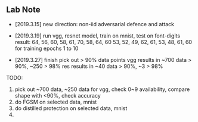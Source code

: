 

## Lab Note

* [2019.3.15]
new direction: non-iid adversarial defence and attack

* [2019.3.19]
run vgg, resnet model, train on mnist, test on font-digits result:
64, 56, 60, 58, 61, 70, 58, 64, 60
53, 52, 49, 62, 61, 53, 48, 61, 60
for training epochs 1 to 10

* [2019.3.27]
finish pick out > 90% data points
vgg results in \~700 data > 90%, \~250 > 98%
res results in \~40 data > 90%, \~3 > 98%

TODO: 
1. pick out \~700 data, \~250 data for vgg, check 0\~9 availability, compare shape with <90%, check accuracy
2. do FGSM on selected data, mnist
3. do distilled protection on selected data, mnist
4. 
